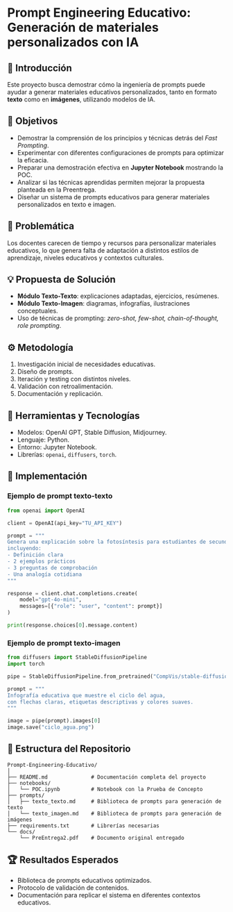 # Prompt Engineering Educativo: Generación de materiales personalizados con IA

## 📌 Introducción
Este proyecto busca demostrar cómo la ingeniería de prompts puede ayudar a
generar materiales educativos personalizados, tanto en formato **texto** como en
**imágenes**, utilizando modelos de IA.

## 🎯 Objetivos
- Demostrar la comprensión de los principios y técnicas detrás del *Fast Prompting*.
- Experimentar con diferentes configuraciones de prompts para optimizar la eficacia.
- Preparar una demostración efectiva en **Jupyter Notebook** mostrando la POC.
- Analizar si las técnicas aprendidas permiten mejorar la propuesta planteada en la Preentrega.
- Diseñar un sistema de prompts educativos para generar materiales personalizados en texto e imagen.

## 🧩 Problemática
Los docentes carecen de tiempo y recursos para personalizar materiales
educativos, lo que genera falta de adaptación a distintos estilos de
aprendizaje, niveles educativos y contextos culturales.

## 💡 Propuesta de Solución
- **Módulo Texto-Texto**: explicaciones adaptadas, ejercicios, resúmenes.
- **Módulo Texto-Imagen**: diagramas, infografías, ilustraciones conceptuales.
- Uso de técnicas de prompting: *zero-shot, few-shot, chain-of-thought, role prompting*.

## ⚙️ Metodología
1. Investigación inicial de necesidades educativas.
2. Diseño de prompts.
3. Iteración y testing con distintos niveles.
4. Validación con retroalimentación.
5. Documentación y replicación.

## 🔧 Herramientas y Tecnologías
- Modelos: OpenAI GPT, Stable Diffusion, Midjourney.
- Lenguaje: Python.
- Entorno: Jupyter Notebook.
- Librerías: `openai`, `diffusers`, `torch`.

## 🚀 Implementación

### Ejemplo de prompt texto-texto
```python
from openai import OpenAI

client = OpenAI(api_key="TU_API_KEY")

prompt = """
Genera una explicación sobre la fotosíntesis para estudiantes de secundaria,
incluyendo:
- Definición clara
- 2 ejemplos prácticos
- 3 preguntas de comprobación
- Una analogía cotidiana
"""

response = client.chat.completions.create(
    model="gpt-4o-mini",
    messages=[{"role": "user", "content": prompt}]
)

print(response.choices[0].message.content)
```

### Ejemplo de prompt texto-imagen
```python
from diffusers import StableDiffusionPipeline
import torch

pipe = StableDiffusionPipeline.from_pretrained("CompVis/stable-diffusion-v1-4").to("cuda")

prompt = """
Infografía educativa que muestre el ciclo del agua,
con flechas claras, etiquetas descriptivas y colores suaves.
"""

image = pipe(prompt).images[0]
image.save("ciclo_agua.png")
```

## 📂 Estructura del Repositorio
```
Prompt-Engineering-Educativo/
│
├── README.md              # Documentación completa del proyecto
├── notebooks/
│   └── POC.ipynb          # Notebook con la Prueba de Concepto
├── prompts/
│   ├── texto_texto.md     # Biblioteca de prompts para generación de texto
│   └── texto_imagen.md    # Biblioteca de prompts para generación de imágenes
├── requirements.txt       # Librerías necesarias
└── docs/
    └── PreEntrega2.pdf    # Documento original entregado
```

## 🏆 Resultados Esperados
- Biblioteca de prompts educativos optimizados.
- Protocolo de validación de contenidos.
- Documentación para replicar el sistema en diferentes contextos educativos.
